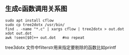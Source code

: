 ## 生成c函数调用关系图
```shell
sudo apt install cflow
sudo cp tree2dotx /usr/bin/
find . -name "*.c" | xargs cflow | tree2dotx > out.dot
xdot out.dot
awk !seen[$0]++ out.dot   #no repeat
```

tree3dotx 文件中filterstr用来指定要剔除的函数比如printf
